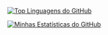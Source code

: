 [![Top Linguagens do GitHub](https://github-readme-stats.vercel.app/api/top-langs/?username=lucascostabueno&layout=compact&theme=dark)](https://github.com/lucascostabueno)

[![Minhas Estatísticas do GitHub](https://github-readme-stats.vercel.app/api?username=lucascostabueno&show_icons=true&theme=dark)](https://github.com/lucascostabueno)





